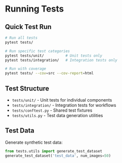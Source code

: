 # Running Tests

## Quick Test Run
```bash
# Run all tests
pytest tests/

# Run specific test categories
pytest tests/unit/          # Unit tests only
pytest tests/integration/   # Integration tests only

# Run with coverage
pytest tests/ --cov=src --cov-report=html
```

## Test Structure
- `tests/unit/` - Unit tests for individual components
- `tests/integration/` - Integration tests for workflows
- `tests/conftest.py` - Shared test fixtures
- `tests/utils.py` - Test data generation utilities

## Test Data
Generate synthetic test data:
```python
from tests.utils import generate_test_dataset
generate_test_dataset('test_data', num_images=50)
```
